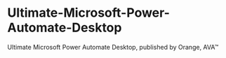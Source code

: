 # Ultimate-Microsoft-Power-Automate-Desktop
Ultimate Microsoft Power Automate Desktop, published by Orange, AVA™
